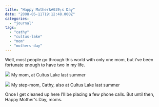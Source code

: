 ```yaml
---
title: "Happy Mother&#039;s Day"
date: "2008-05-11T19:12:48.000Z"
categories: 
  - "journal"
tags: 
  - "cathy"
  - "cultus-lake"
  - "mom"
  - "mothers-day"
---
```


Well, most people go through this world with only one mom, but i've been fortunate enough to have two in my life.

![](http://farm2.static.flickr.com/1109/539749873_45e7c072c2.jpg?v=0) My mom, at Cultus Lake last summer

![](http://farm2.static.flickr.com/1235/539637202_dee7629170.jpg?v=0) My step-mom, Cathy, also at Cultus Lake last summer

Once I get cleaned up here I'll be placing a few phone calls. But until then, Happy Mother's Day, moms.

